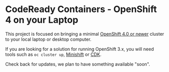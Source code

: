 # CodeReady Containers - OpenShift 4 on your Laptop  
This project is focused on bringing a minimal [OpenShift 4.0 or newer](http://github.com/openshift/origin) cluster to your local laptop or desktop computer. 

If you are looking for a solution for running OpenShift 3.x, you will need tools such as `oc cluster up`, [Minishift](http://github.com/minishift/minishift) or [CDK](https://developers.redhat.com/products/cdk/overview/).

Check back for updates, we plan to have something available "soon".